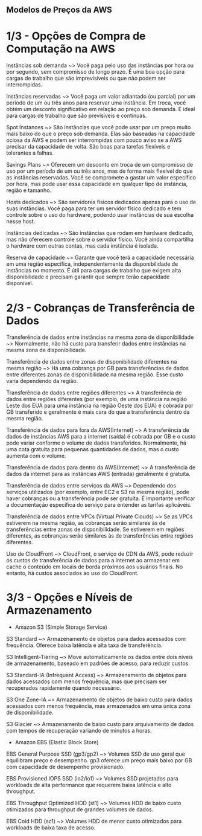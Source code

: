## Modelos de Preços da AWS ##
# 1/3 - Opções de Compra de Computação na AWS #
Instâncias sob demanda ~> Você paga pelo uso das instâncias por hora ou por segundo, sem compromisso de longo prazo. É uma boa opção para cargas de trabalho que são imprevisíveis ou que não podem ser interrompidas.

Instâncias reservadas ~> Você paga um valor adiantado (ou parcial) por um período de um ou três anos para reservar uma instância. Em troca, você obtém um desconto significativo em relação ao preço sob demanda. É ideal para cargas de trabalho que são previsíveis e contínuas.

Spot Instances ~> São instâncias que você pode usar por um preço muito mais baixo do que o preço sob demanda. Elas são baseadas na capacidade ociosa da AWS e podem ser interrompidas com pouco aviso se a AWS precisar da capacidade de volta. São boas para tarefas flexíveis e tolerantes a falhas.

Savings Plans ~> Oferecem um desconto em troca de um compromisso de uso por um período de um ou três anos, mas de forma mais flexível do que as instâncias reservadas. Você se compromete a gastar um valor específico por hora, mas pode usar essa capacidade em qualquer tipo de instância, região e tamanho.

Hosts dedicados ~> São servidores físicos dedicados apenas para o uso de suas instâncias. Você paga para ter um servidor físico dedicado e tem controle sobre o uso do hardware, podendo usar instâncias de sua escolha nesse host.

Instâncias dedicadas ~> São instâncias que rodam em hardware dedicado, mas não oferecem controle sobre o servidor físico. Você ainda compartilha o hardware com outras contas, mas cada instância é isolada.

Reserva de capacidade ~> Garante que você terá a capacidade necessária em uma região específica, independentemente da disponibilidade de instâncias no momento. É útil para cargas de trabalho que exigem alta disponibilidade e precisam garantir que sempre terão capacidade disponível.

# 2/3 - Cobranças de Transferência de Dados #
Transferência de dados entre instâncias na mesma zona de disponibilidade ~> Normalmente, não há custo para transferir dados entre instâncias na mesma zona de disponibilidade.

Transferência de dados entre zonas de disponibilidade diferentes na mesma região ~> Há uma cobrança por GB para transferências de dados entre diferentes zonas de disponibilidade na mesma região. Esse custo varia dependendo da região.

Transferência de dados entre regiões diferentes ~> A transferência de dados entre regiões diferentes (por exemplo, de uma instância na região Leste dos EUA para uma instância na região Oeste dos EUA) é cobrada por GB transferido e geralmente é mais cara do que a transferência dentro da mesma região.

Transferência de dados para fora da AWS(Internet) ~> A transferência de dados de instâncias AWS para a internet (saída) é cobrada por GB e o custo pode variar conforme o volume de dados transferidos. Normalmente, há uma cota gratuita para pequenas quantidades de dados, mas o custo aumenta com o volume.

Transferência de dados para dentro da AWS(Internet) ~> A transferência de dados da internet para as instâncias AWS (entrada) geralmente é gratuita.

Transferência de dados entre serviços da AWS ~> Dependendo dos serviços utilizados (por exemplo, entre EC2 e S3 na mesma região), pode haver cobranças ou a transferência pode ser gratuita. É importante verificar a documentação específica do serviço para entender as tarifas aplicáveis.

Transferência de dados entre VPCs (Virtual Private Clouds) ~> Se as VPCs estiverem na mesma região, as cobranças serão similares às de transferências entre zonas de disponibilidade. Se estiverem em regiões diferentes, as cobranças serão similares às de transferências entre regiões diferentes.

Uso de CloudFront ~> CloudFront, o serviço de CDN da AWS, pode reduzir os custos de transferência de dados para a internet ao armazenar em cache o conteúdo em locais de borda próximos aos usuários finais. No entanto, há custos associados ao uso do CloudFront.

# 3/3 - Opções e Níveis de Armazenamento #
* Amazon S3 (Simple Storage Service)


S3 Standard ~> Armazenamento de objetos para dados acessados com frequência. Oferece baixa latência e alta taxa de transferência.

S3 Intelligent-Tiering ~> Move automaticamente os dados entre dois níveis de armazenamento, baseado em padrões de acesso, para reduzir custos.

S3 Standard-IA (Infrequent Access) ~> Armazenamento de objetos para dados acessados com menos frequência, mas que precisam ser recuperados rapidamente quando necessário.

S3 One Zone-IA ~> Armazenamento de objetos de baixo custo para dados acessados com menos frequência, mas armazenados em uma única zona de disponibilidade.

S3 Glacier ~> Armazenamento de baixo custo para arquivamento de dados com tempos de recuperação variando de minutos a horas.

* Amazon EBS (Elastic Block Store)


EBS General Purpose SSD (gp3/gp2) ~> Volumes SSD de uso geral que equilibram preço e desempenho. gp3 oferece um preço mais baixo por GB com capacidade de desempenho provisionado.

EBS Provisioned IOPS SSD (io2/io1) ~> Volumes SSD projetados para workloads de alta performance que requerem baixa latência e alto throughput.

EBS Throughput Optimized HDD (st1) ~> Volumes HDD de baixo custo otimizados para throughput de grandes volumes de dados.

EBS Cold HDD (sc1) ~> Volumes HDD de menor custo otimizados para workloads de baixa taxa de acesso.